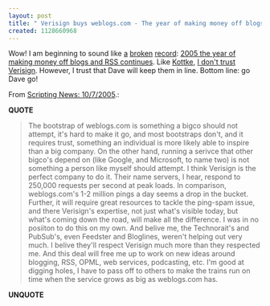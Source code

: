 ```yaml
---
layout: post
title: " Verisign buys weblogs.com - The year of making money off blogs and RSS continues"
created: 1128660968
---
```

<p>Wow! I am beginning to sound like <a href="http://www.rolandtanglao.com/archives/2005/10/04/newsgator_buys_netnewswire_year_of_making_money_off_blogs_and_rss_continues">a</a>&nbsp;<a href="http://www.rolandtanglao.com/archives/2005/10/06/aol_buys_weblogs_inc">broken</a>&nbsp;<a href="http://www.rolandtanglao.com/archives/2005/02/05/ask_jeeves_buys_bloglines_year_of_making_money_off_blogs_continues_on_course">record</a>: <a href="http://www.rolandtanglao.com/archives/2004/12/23/my_merry_christmas_publicast_and_some_predictions_for_2005">2005 the year of making money off blogs and RSS continues</a>. Like <a href="http://kottke.org/">Kottke</a>, <a href="http://www.kottke.org/05/10/weblogscom-sold-to-verisign">I don't trust Verisign</a>. However, I trust that Dave will keep them in line. Bottom line: go Dave go!
</p>
<p>From <a href="http://archive.scripting.com/2005/10/07#whatADay">Scripting News: 10/7/2005</a>.:</p>
<p><b>QUOTE</b></p><blockquote><p>The bootstrap of weblogs.com is something a bigco should not attempt, it's hard to make it go, and most bootstraps don't, and it requires trust, something an individual is more likely able to inspire than a big company. On the other hand, running a serivce that other bigco's depend on (like Google, and Microsoft, to name two) is not something a person like myself should attempt. I think Verisign is the perfect company to do it. Their name servers, I hear, respond to 250,000 requests per second at peak loads. In comparison, weblogs.com's 1-2 million pings a day seems a drop in the bucket. Further, it will require great resources to tackle the ping-spam issue, and there Verisign's expertise, not just what's visible today, but what's coming down the road, will make all the difference. I was in no posiiton to do this on my own. And belive me, the Technorait's and PubSub's, even Feedster and Bloglines, weren't helping out very much. I belive they'll respect Verisign much more than they respected me. And this deal will free me up to work on new ideas around blogging, RSS, OPML, web services, podcasting, etc. I'm good at digging holes, I have to pass off to others to make the trains run on time when the service grows as big as weblogs.com has.</p></blockquote><p><b>UNQUOTE</b></p>



